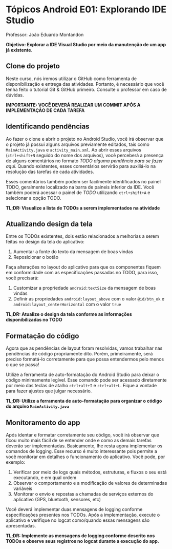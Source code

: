 # Tópicos Android E01: Explorando IDE Studio

Professor: João Eduardo Montandon

**Objetivo: Explorar a IDE Visual Studio por meio da manutenção de um app já existente.**

## Clone do projeto

Neste curso, nós iremos utilizar o GitHub como ferramenta de disponibilização e entrega das atividades. 
Portanto, é necessário que você tenha feito o tutorial Git & GitHub primeiro. 
Consulte o professor em caso de dúvidas.

**IMPORTANTE: VOCÊ DEVERÁ REALIZAR UM COMMIT APÓS A IMPLEMENTAÇÃO DE CADA TAREFA**

## Identificando pendências

Ao fazer o clone e abrir o projeto no Android Studio, você irá observar que o projeto já possui alguns arquivos previamente editados, tais como `MainActivity.java` e `activity_main.xml`.
Ao abrir esses arquivos (`ctrl+shift+N` seguido do nome dos arquivos), você perceberá a presença de alguns comentários no formato *TODO alguma pendência para se fazer aqui*.
Quando existentes, esses comentários servirão para auxiliá-lo na resolução das tarefas de cada atividades.

Esses comentários também podem ser facilmente identificados no painel TODO, geralmente localizado na barra de paineis inferior da IDE.
Você também poderá acessar o painel de *TODO* utilizando `ctrl+shift+A` e selecionar a opção TODO.

**TL;DR: Visualize a lista de TODOs a serem implementados na atividade**

## Atualizando design da tela

Entre os TODOs existentes, dois estão relacionados a melhorias a serem feitas no design da tela do aplicativo:

1. Aumentar a fonte do texto da mensagem de boas vindas
1. Reposicionar o botão

Faça alterações no layout do aplicativo para que os componentes fiquem em conformidade com as especificações passadas no TODO, para isso, você precisará:

1. Customizar a propriedade `android:textSize` da mensagem de boas vindas
1. Definir as propriedades `android:layout_above` com o valor `@id/btn_ok` e `android:layout_centerHorizontal` com o valor `true`

**TL;DR: Atualize o design da tela conforme as informações disponibilizadas no TODO**
 

## Formatação do código

Agora que as pendências de layout foram resolvidas, vamos trabalhar nas pendências de código propriamente dito.
Porém, primeiramente, será preciso formatá-lo corretamente para que possa entendermos pelo menos o que se passa!

Utilize a ferramenta de auto-formatação do Android Studio para deixar o código minimamente legível.
Esse comando pode ser acessado diretamente por meio das teclas de atalho `ctrl+alt+I` e `ctrl+alt+L`.
Fique a vontade para fazer ajustes que julgar necessário.

**TL;DR: Utilize a ferramenta de auto-formatação para organizar o código do arquivo `MainActivity.java`**

## Monitoramento do app

Após identar e formatar corretamente seu código, você irá observar que ficou muito mais fácil de se entender onde e como as demais tarefas deverão ser implementadas.
Basicamente, lhe resta agora implementar os comandos de logging.
Esse recurso é muito interessante pois permite a você monitorar em detalhes o funcionamento do aplicativo.
Você pode, por exemplo:

1. Verificar por meio de logs quais métodos, estruturas, e fluxos o seu está executando, e em qual ordem
1. Observar o comportamento e a modificação de valores de determinadas variáveis
1. Monitorar o envio e repostas a chamadas de serviços externos do aplicativo (GPS, bluetooth, sensores, etc)

Você deverá implementar duas mensagens de logging conforme especificações presentes nos TODOs.
Após a implementação, execute o aplicativo e verifique no logcat como/quando essas mensagens são apresentadas.

**TL;DR: Implemente as mensagens de logging conforme descrito nos TODOs e observe seus registros no logcat durante a execução do app.**  